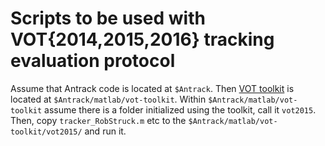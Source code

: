 Scripts to be used with VOT{2014,2015,2016} tracking evaluation protocol
===========================================

Assume that Antrack code is located at `$Antrack`. Then [VOT toolkit](https://github.com/votchallenge/vot-toolkit) is located at `$Antrack/matlab/vot-toolkit`. Within `$Antrack/matlab/vot-toolkit` assume there is a folder initialized using the toolkit, call it `vot2015`. Then, copy `tracker_RobStruck.m` etc to the `$Antrack/matlab/vot-toolkit/vot2015/` and run it.
